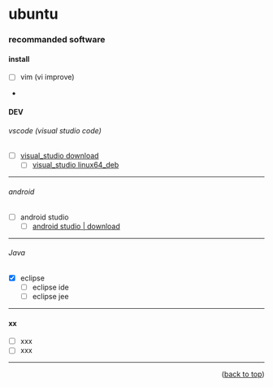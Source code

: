 <a name="topage"></a>

# ubuntu 

### recommanded software

#### install
* [ ] vim (vi improve)
* 

#### DEV

###### vscode (visual studio code)
* [ ] [visual_studio download](https://code.visualstudio.com/download)
    * [ ] [visual_studio linux64_deb](https://code.visualstudio.com/docs/?dv=linux64_deb)

----

###### android
* [ ] android studio
    * [ ] [android studio | download](https://developer.android.com/studio)

----

###### Java
* [x] eclipse
    * [ ] eclipse ide
    * [ ] eclipse jee

-----

#### xx
* [ ] xxx
* [ ] xxx

-----


<p align="right">(<a href="#topage">back to top</a>)</p>
<br/>
<br/>
